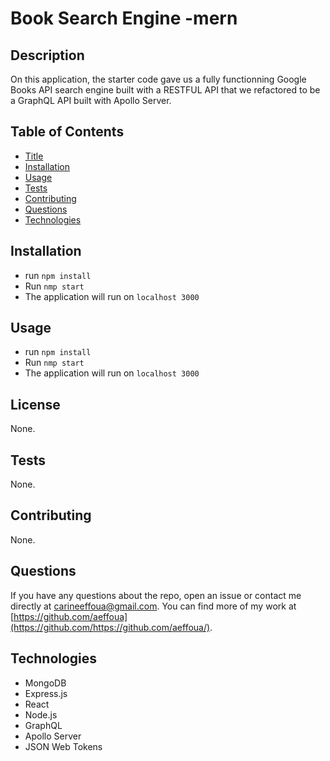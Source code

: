 # Book Search Engine -mern

## Description

On this application, the starter code gave us a fully functionning Google Books API search engine built with a RESTFUL API that we refactored to be a GraphQL API built with Apollo Server.


## Table of Contents
- [Title](#title)
- [Installation](#installation)
- [Usage](#usage)
- [Tests](#tests)
- [Contributing](#contributing)
- [Questions](#questions)
- [Technologies](#technologies)


## Installation
- run `npm install`
- Run `nmp start`
- The application will run on `localhost 3000`

## Usage
- run `npm install`
- Run `nmp start`
- The application will run on `localhost 3000`

## License
None.

## Tests
None.

## Contributing
None.

## Questions
If you have any questions about the repo, open an issue or contact me directly at carineeffoua@gmail.com. You can find more of my work at [https://github.com/aeffoua](https://github.com/https://github.com/aeffoua/).

## Technologies

- MongoDB
- Express.js
- React
- Node.js
- GraphQL
- Apollo Server
- JSON Web Tokens